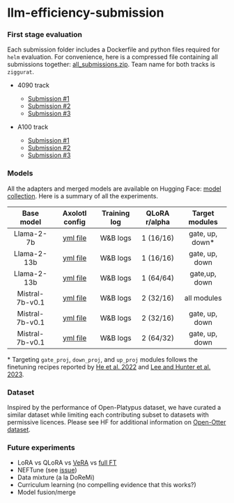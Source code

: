 # llm-efficiency-submission

### First stage evaluation

Each submission folder includes a Dockerfile and python files required for `helm` evaluation. For convenience, here is a compressed file containing all submissions together: [all_submissions.zip](./all_submissions.zip). Team name for both tracks is `ziggurat`.

- 4090 track
	- [Submission #1](./4090_track/4090_submission_1.zip)
	- [Submission #2](./4090_track/4090_submission_2.zip)
	- [Submission #3](./4090_track/4090_submission_3.zip)

- A100 track
	- [Submission #1](./A100_track/A100_submission_1.zip)
	- [Submission #2](./A100_track/A100_submission_1.zip)
	- [Submission #3](./A100_track/A100_submission_3.zip)

### Models

All the adapters and merged models are available on Hugging Face: [model collection](https://huggingface.co/collections/onuralp/neurips-2023-llm-efficiency-653a942242bfd8801c3336e7). Here is a summary of all the experiments.

| Base model | Axolotl config | Training log | QLoRA r/alpha | Target modules | 
|:----------:|:----------:|:--------------:|:------------:|:-------:|
| Llama-2-7b            |   [yml file](./axolotl_configs/Llama-2-7b-03.yml)             |     W&B logs      |    1 (16/16)        |    gate, up, down*          |
| Llama-2-13b           |   [yml file](./axolotl_configs/Llama-2-13b-01.yml)             |   W&B logs           |   1 (16/16)      |   gate, up, down           |
| Llama-2-13b           |    [yml file](./axolotl_configs/Llama-2-13b-02.yml)            |   W&B logs           |    1 (64/64)     |    gate,up, down          |
| Mistral-7b-v0.1           |  [yml file](./axolotl_configs/Mistral-01.yml)              |    W&B logs          |     2 (32/16)    |  all modules            |
| Mistral-7b-v0.1           | [yml file](./axolotl_configs/Mistral-02.yml)               |    W&B logs          |     2 (32/16)    |    gate, up, down          |
| Mistral-7b-v0.1           | [yml file](./axolotl_configs/Mistral-03.yml)               |    W&B logs          |     2 (64/32)    |  gate, up, down            |

\*  Targeting `gate_proj`, `down_proj`, and `up_proj` modules follows the finetuning recipes reported by [He et al. 2022](https://github.com/jxhe/unify-parameter-efficient-tuning) and [Lee and Hunter et al. 2023](https://github.com/arielnlee/Platypus).

### Dataset

Inspired by the performance of Open-Platypus dataset, we have curated a similar dataset while limiting each contributing subset to datasets with permissive licences. Please see HF for additional information on [Open-Otter dataset](https://huggingface.co/datasets/onuralp/open-otter).

### Future experiments

- LoRA vs QLoRA vs [VeRA](https://arxiv.org/abs/2310.11454) vs [full FT](https://github.com/hitz-zentroa/GoLLIE/)
- NEFTune (see [issue](https://github.com/neelsjain/NEFTune/issues/1))
- Data mixture (a la DoReMi)
- Curriculum learning (no compelling evidence that this works?)
- Model fusion/merge
